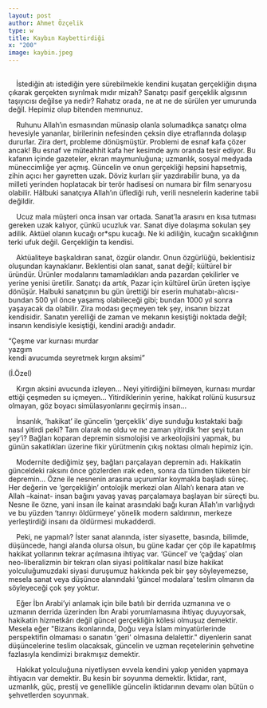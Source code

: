```yaml
---
layout: post
author: Ahmet Özçelik
type: w
title: Kaybın Kaybettirdiği
x: "200"
image: kaybin.jpeg
---
```

<br/>
&nbsp;&nbsp;&nbsp;&nbsp;İstediğin atı istediğin yere sürebilmekle kendini kuşatan gerçekliğin dışına çıkarak gerçekten sıyrılmak mıdır mizah? Sanatçı pasif gerçeklik algısının taşıyıcısı değilse ya nedir? Rahatız orada, ne at ne de sürülen yer umurunda değil. Hepimiz olup bitenden memnunuz.

&nbsp;&nbsp;&nbsp;&nbsp;Ruhunu Allah’ın esmasından münasip olanla solumadıkça sanatçı olma hevesiyle yananlar, birilerinin nefesinden çeksin diye etraflarında dolaşıp dururlar. Zira dert, probleme dönüşmüştür. Problemi de esnaf kafa çözer ancak! Bu esnaf ve müteahhit kafa her kesimde aynı oranda tesir ediyor. Bu kafanın içinde gazeteler, ekran maymunluğuna; uzmanlık, sosyal medyada müneccimliğe yer açmış. Güncelin ve onun gerçekliği hepsini hapsetmiş, zihin açıcı her gayretten uzak. Döviz kurları şiir yazdırabilir buna, ya da milleti yerinden hoplatacak bir terör hadisesi on numara bir film senaryosu olabilir. Hâlbuki sanatçıya Allah’ın üflediği ruh, verili nesnelerin kaderine tabii değildir.

&nbsp;&nbsp;&nbsp;&nbsp;Ucuz mala müşteri onca insan var ortada. Sanat’la arasını en kısa tutması gereken uzak kalıyor, çünkü ucuzluk var. Sanat diye dolaşıma sokulan şey adilik. Aktüel olanın kucağı or*spu kucağı. Ne ki adiliğin, kucağın sıcaklığının terki ufuk değil. Gerçekliğin ta kendisi.

&nbsp;&nbsp;&nbsp;&nbsp;Aktüaliteye başkaldıran sanat, özgür olandır. Onun özgürlüğü, beklentisiz oluşundan kaynaklanır. Beklentisi olan sanat, sanat değil; kültürel bir üründür. Ürünler modalarını tamamladıkları anda pazardan çekilirler ve yerine yenisi üretilir. Sanatçı da artık, Pazar için kültürel ürün üreten işçiye dönüşür. Halbuki sanatçının bu gün ürettiği bir eserin muhatabı-alıcısı- bundan 500 yıl önce yaşamış olabileceği gibi; bundan 1000 yıl sonra yaşayacak da olabilir. Zira modası geçmeyen tek şey, insanın bizzat kendisidir. Sanatın yerelliği de zaman ve mekanın kesiştiği noktada değil; insanın kendisiyle kesiştiği, kendini aradığı andadır.

 “Çeşme var kurnası murdar  
  yazgım  
  kendi avucumda seyretmek kırgın aksimi”  
 
  (İ.Özel)  

&nbsp;&nbsp;&nbsp;&nbsp;Kırgın aksini avucunda izleyen… Neyi yitirdiğini bilmeyen, kurnası murdar ettiği çeşmeden su içmeyen… Yitirdiklerinin yerine, hakikat rolünü kusursuz olmayan, göz boyacı simülasyonlarını geçirmiş insan…

&nbsp;&nbsp;&nbsp;&nbsp;İnsanlık, ‘hakikat’ ile güncelin ‘gerçeklik’ diye sunduğu kıstaktaki bağı nasıl yitirdi peki? Tam olarak ne oldu ve ne zaman yitirdik ‘her şeyi tutan şey’i? Bağları koparan depremin sismolojisi ve arkeolojisini yapmak, bu günün sakatlıkları üzerine fikir yürütmenin çıkış noktası olmalı hepimiz için.

&nbsp;&nbsp;&nbsp;&nbsp;Modernite dediğimiz şey, bağları parçalayan depremin adı. Hakikatin günceldeki raksını önce gözlerden ırak eden, sonra da tümden tüketen bir depremin… Özne ile nesnenin arasına uçurumlar koymakla başladı süreç. Her değerin ve ‘gerçekliğin’ ontolojik merkezi olan Allah’ı kenara atan ve Allah –kainat- insan bağını yavaş yavaş parçalamaya başlayan bir süreçti bu. Nesne ile özne, yani insan ile kainat arasındaki bağı kuran Allah’ın varlığıydı ve bu yüzden ‘tanrıyı öldürmeye’ yönelik modern saldırının, merkeze yerleştirdiği insanı da öldürmesi mukadderdi.

&nbsp;&nbsp;&nbsp;&nbsp;Peki, ne yapmalı? İster sanat alanında, ister siyasette, basında, bilimde, düşüncede, hangi alanda olursa olsun, bu güne kadar çer çöp ile kapatılmış hakikat yollarının tekrar açılmasına ihtiyaç var. ‘Güncel’ ve ‘çağdaş’ olan neo-liberalizmin bir tekrarı olan siyasi politikalar nasıl bize hakikat yolculuğumuzdaki siyasi duruşumuz hakkında pek bir şey söyleyemezse, mesela sanat veya düşünce alanındaki ‘güncel modalara’ teslim olmanın da söyleyeceği çok şey yoktur.

&nbsp;&nbsp;&nbsp;&nbsp;Eğer İbn Arabi’yi anlamak için bile batılı bir derrida uzmanına ve o uzmanın derrida üzerinden İbn Arabi yorumlamasına ihtiyaç duyuyorsak, hakikatin hizmetkârı değil güncel gerçekliğin kölesi olmuşuz demektir. Mesela eğer "Bizans ikonlarında, Doğu veya İslam minyatürlerinde perspektifin olmaması o sanatın 'geri' olmasına delalettir." diyenlerin sanat düşüncelerine teslim olacaksak, güncelin ve uzman reçetelerinin şehvetine fazlasıyla kendimizi bırakmışız demektir.

&nbsp;&nbsp;&nbsp;&nbsp;Hakikat yolculuğuna niyetliysen evvela kendini yakıp yeniden yapmaya ihtiyacın var demektir. Bu kesin bir soyunma demektir. İktidar, rant, uzmanlık, güç, prestij ve genellikle güncelin iktidarının devamı olan bütün o şehvetlerden soyunmak.
